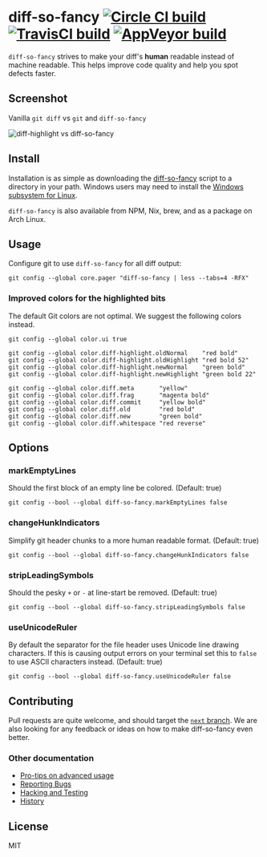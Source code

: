# diff-so-fancy  [![Circle CI build](https://circleci.com/gh/so-fancy/diff-so-fancy.svg?style=shield)](https://circleci.com/gh/so-fancy/diff-so-fancy) [![TravisCI build](https://travis-ci.org/so-fancy/diff-so-fancy.svg?branch=master)](https://travis-ci.org/so-fancy/diff-so-fancy) [![AppVeyor build](https://ci.appveyor.com/api/projects/status/github/so-fancy/diff-so-fancy?branch=master&svg=true)](https://ci.appveyor.com/project/stevemao/diff-so-fancy/branch/master)

`diff-so-fancy` strives to make your diff's **human** readable instead of machine readable. This helps improve code quality and help you spot defects faster.


## Screenshot

Vanilla `git diff` vs `git` and `diff-so-fancy`

![diff-highlight vs diff-so-fancy](https://user-images.githubusercontent.com/3429760/32387617-44c873da-c082-11e7-829c-6160b853adcb.png)

## Install

Installation is as simple as downloading the [diff-so-fancy](https://raw.githubusercontent.com/so-fancy/diff-so-fancy/master/third_party/build_fatpack/diff-so-fancy) script to a directory in your path.
Windows users may need to install the [Windows subsystem for Linux](https://docs.microsoft.com/en-us/windows/wsl/install-win10).

`diff-so-fancy` is also available from NPM, Nix, brew, and as a package on Arch Linux.

## Usage

Configure git to use `diff-so-fancy` for all diff output:
```shell
git config --global core.pager "diff-so-fancy | less --tabs=4 -RFX"
```

### Improved colors for the highlighted bits

The default Git colors are not optimal. We suggest the following colors instead.
```shell
git config --global color.ui true

git config --global color.diff-highlight.oldNormal    "red bold"
git config --global color.diff-highlight.oldHighlight "red bold 52"
git config --global color.diff-highlight.newNormal    "green bold"
git config --global color.diff-highlight.newHighlight "green bold 22"

git config --global color.diff.meta       "yellow"
git config --global color.diff.frag       "magenta bold"
git config --global color.diff.commit     "yellow bold"
git config --global color.diff.old        "red bold"
git config --global color.diff.new        "green bold"
git config --global color.diff.whitespace "red reverse"
```

## Options

### markEmptyLines

Should the first block of an empty line be colored. (Default: true)
```
git config --bool --global diff-so-fancy.markEmptyLines false
```

### changeHunkIndicators

Simplify git header chunks to a more human readable format. (Default: true)
```
git config --bool --global diff-so-fancy.changeHunkIndicators false
```

### stripLeadingSymbols

Should the pesky `+` or `-` at line-start be removed. (Default: true)
```
git config --bool --global diff-so-fancy.stripLeadingSymbols false
```

### useUnicodeRuler

By default the separator for the file header uses Unicode line drawing characters. If this is causing output errors on your terminal set this to `false` to use ASCII characters instead. (Default: true)
```
git config --bool --global diff-so-fancy.useUnicodeRuler false
```

## Contributing

Pull requests are quite welcome, and should target the [`next` branch](https://github.com/so-fancy/diff-so-fancy/tree/next). We are also looking for any feedback or ideas on how to make diff-so-fancy even better.

### Other documentation

* [Pro-tips on advanced usage](pro-tips.md)
* [Reporting Bugs](reporting-bugs.md)
* [Hacking and Testing](hacking-and-testing.md)
* [History](history.md)

## License

MIT
